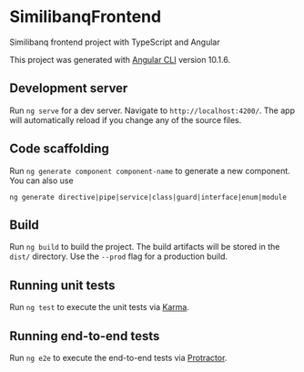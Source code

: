 # SimilibanqFrontend

Similibanq frontend project with TypeScript and Angular

This project was generated with
[Angular CLI](https://github.com/angular/angular-cli) version 10.1.6.

## Development server

Run `ng serve` for a dev server. Navigate to `http://localhost:4200/`.
The app will automatically reload if you change any of the source files.

## Code scaffolding

Run `ng generate component component-name` to generate a new component.
You can also use 

```
ng generate directive|pipe|service|class|guard|interface|enum|module
```

## Build

Run `ng build` to build the project.
The build artifacts will be stored in the `dist/` directory.
Use the `--prod` flag for a production build.

## Running unit tests

Run `ng test` to execute the unit tests via
[Karma](https://karma-runner.github.io).

## Running end-to-end tests

Run `ng e2e` to execute the end-to-end tests via
[Protractor](http://www.protractortest.org/).
